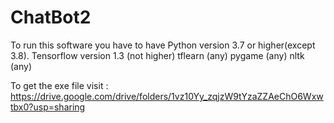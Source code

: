 # ChatBot2

To run this software you have to have Python version 3.7 or higher(except 3.8). 
Tensorflow version 1.3 (not higher)
tflearn (any)
pygame (any)
nltk (any)

To get the exe file visit :  https://drive.google.com/drive/folders/1vz10Yy_zqjzW9tYzaZZAeChO6Wxwtbx0?usp=sharing 
